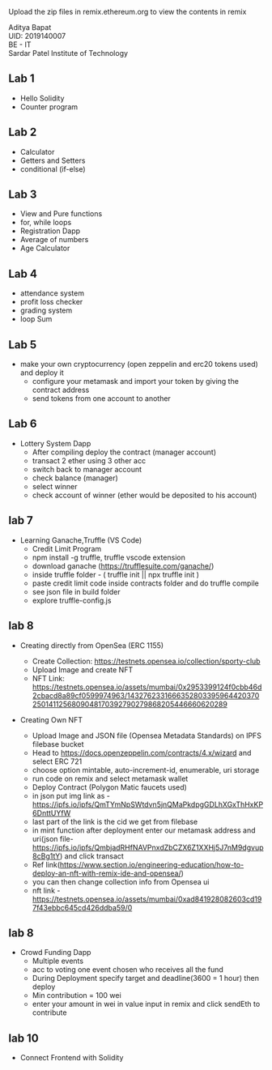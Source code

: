 Upload the zip files in remix.ethereum.org to view the contents in remix

Aditya Bapat <br/>
UID: 2019140007 <br/>
BE - IT <br/>
Sardar Patel Institute of Technology <br/>

## Lab 1
- Hello Solidity
- Counter program

## Lab 2
- Calculator
- Getters and Setters
- conditional (if-else)

## Lab 3
- View and Pure functions
- for, while loops
- Registration Dapp
- Average of numbers
- Age Calculator

## Lab 4
- attendance system
- profit loss checker
- grading system
- loop Sum

## Lab 5
- make your own cryptocurrency (open zeppelin and erc20 tokens used) and deploy it
    - configure your metamask and import your token by giving the contract address
    - send tokens from one account to another
## Lab 6
- Lottery System Dapp
    - After compiling deploy the contract (manager account)
    - transact 2 ether using 3 other acc
    - switch back to manager account
    - check balance (manager)
    - select winner
    - check account of winner (ether would be deposited to his account)

## lab 7
- Learning Ganache,Truffle (VS Code)
    - Credit Limit Program
    - npm install -g truffle, truffle vscode extension
    - download ganache (https://trufflesuite.com/ganache/)
    - inside truffle folder - ( truffle init || npx truffle init )
    - paste credit limit code inside contracts folder and do truffle compile
    - see json file in build folder
    - explore truffle-config.js


## lab 8
- Creating directly from OpenSea (ERC 1155)
    - Create Collection: https://testnets.opensea.io/collection/sporty-club
    - Upload Image and create NFT
    - NFT Link: https://testnets.opensea.io/assets/mumbai/0x2953399124f0cbb46d2cbacd8a89cf0599974963/14327623316663528033959644203702501411256809048170392790279868205446660620289

- Creating Own NFT
    - Upload Image and JSON file (Opensea Metadata Standards) on IPFS filebase bucket
    - Head to https://docs.openzeppelin.com/contracts/4.x/wizard and select ERC 721
    - choose option mintable, auto-increment-id, enumerable, uri storage
    - run code on remix and select metamask wallet
    - Deploy Contract (Polygon Matic faucets used)
    - in json put img link as - https://ipfs.io/ipfs/QmTYmNpSWtdvn5jnQMaPkdpgGDLhXGxThHxKP6DnttUYfW
    - last part of the link is the cid we get from filebase
    - in mint function after deployment enter our metamask address and uri(json file-https://ipfs.io/ipfs/QmbjadRHfNAVPnxdZbCZX6Z1XXHj5J7nM9dgvup8cBg1tY) and click transact
    - Ref link(https://www.section.io/engineering-education/how-to-deploy-an-nft-with-remix-ide-and-opensea/)
    - you can then change collection info from Opensea ui
    - nft link - https://testnets.opensea.io/assets/mumbai/0xad841928082603cd197f43ebbc645cd426ddba59/0

## lab 8
- Crowd Funding Dapp
    - Multiple events
    - acc to voting one event chosen who receives all the fund
    - During Deployment specify target and deadline(3600 = 1 hour) then deploy
    - Min contribution = 100 wei
    - enter your amount in wei in value input in remix and click sendEth to contribute


## lab 10
- Connect Frontend with Solidity